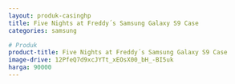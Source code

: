 ```yaml
---
layout: produk-casinghp
title: Five Nights at Freddy´s Samsung Galaxy S9 Case
categories: samsung

# Produk
product-title: Five Nights at Freddy´s Samsung Galaxy S9 Case
image-drive: 12PfeQ7d9xcJYTt_xEOsX00_bH_-BI5uk
harga: 90000
---
```

